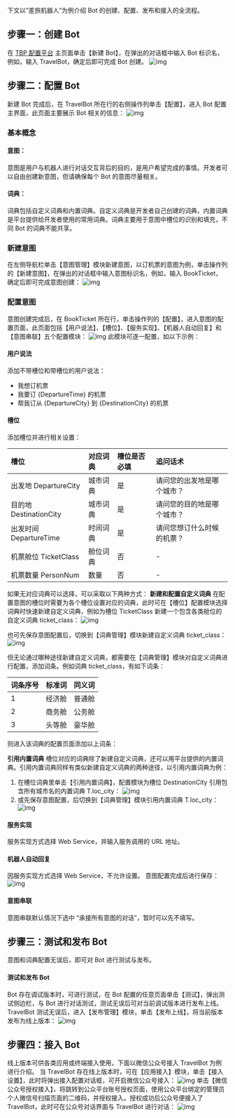 下文以“差旅机器人”为例介绍 Bot 的创建、配置、发布和接入的全流程。

## 步骤一：创建 Bot
在 [TBP 配置平台](https://console.cloud.tencent.com/tbp/bots) 主页面单击【新建 Bot】，在弹出的对话框中输入 Bot 标识名，例如，输入 TravelBot，确定后即可完成 Bot 创建。
![img](https://main.qcloudimg.com/raw/07535cca1514027b0370215e1f635ab7.png)

## 步骤二：配置 Bot
新建 Bot 完成后，在 TravelBot 所在行的右侧操作列单击【配置】，进入 Bot 配置主界面，此页面主要展示 Bot 相关的信息：
![img](https://main.qcloudimg.com/raw/185ea7f732e07efe2d7e17b19a9bad83.png)

### 基本概念
#### 意图：
意图是用户与机器人进行对话交互背后的目的，是用户希望完成的事情。开发者可以自由创建新意图，但请确保每个 Bot 的意图尽量相关。

#### 词典：
词典包括自定义词典和内置词典。自定义词典是开发者自己创建的词典，内置词典是平台提供给开发者使用的常用词典。词典主要用于意图中槽位的识别和填充，不同 Bot 的词典不能共享。

### 新建意图
在左侧导航栏单击【意图管理】模块新建意图，以订机票的意图为例，单击操作列的【新建意图】，在弹出的对话框中输入意图标识名，例如，输入 BookTicket，确定后即可完成意图创建：
![img](https://main.qcloudimg.com/raw/21c0ad213d6b42d8c7ae36e3bfea0fd8.png)

###  配置意图
意图创建完成后，在 BookTicket 所在行，单击操作列的【配置】，进入意图的配置页面，此页面包括【用户说法】、【槽位】、【服务实现】、【机器人自动回复】和 【意图串联】五个配置模块：
![img](https://main.qcloudimg.com/raw/ef2539df3de5510fd50135d2e6954013.png)
此模块可逐一配置，如以下示例：

#### 用户说法
添加不带槽位和带槽位的用户说法：
- 我想订机票
- 我要订 {DepartureTime} 的机票
- 帮我订从 {DepartureCity} 到 {DestinationCity} 的机票

#### 槽位
添加槽位并进行相关设置：

| 槽位                   | 对应词典 | 槽位是否必填 | 追问话术                   |
| :--------------------- | :------- | :----------- | :------------------------- |
| 出发地 DepartureCity   | 城市词典 | 是           | 请问您的出发地是哪个城市？ |
| 目的地 DestinationCity | 城市词典 | 是           | 请问您的目的地是哪个城市？ |
| 出发时间 DepartureTime | 时间词典 | 是           | 请问您想订什么时候的机票？ |
| 机票舱位 TicketClass   | 舱位词典 | 否           | -                          |
| 机票数量 PersonNum     | 数量     | 否           | -                          |

如果无对应词典可以选择，可以采取以下两种方式：
**新建和配置自定义词典**
在配置意图的槽位时需要为各个槽位设置对应的词典，此时可在【槽位】配置模块选择词典时快速新建自定义词典，例如为槽位 TicketClass 新建一个包含各类舱位的自定义词典 ticket_class：
![img](https://main.qcloudimg.com/raw/3fad60e4c89c38b361562deeaa2917e5.png)

也可先保存意图配置后，切换到【词典管理】模块新建自定义词典 ticket_class：
![img](https://main.qcloudimg.com/raw/59a8389bfff97700e8053c3dea94b94c.png)

但无论通过哪种途径新建自定义词典，都需要在【词典管理】模块对自定义词典进行配置，添加词条。例如词典 ticket_class，有如下词条：

| 词条序号 | 标准词 | 同义词 |
| :------- | :----- | :----- |
| 1        | 经济舱 | 普通舱 |
| 2        | 商务舱 | 公务舱 |
| 3        | 头等舱 | 豪华舱 |

则进入该词典的配置页面添加以上词条：

**引用内置词典**
槽位对应的词典除了新建自定义词典，还可以用平台提供的内置词典。引用内置词典同样有类似新建自定义词典的两种途径，以引用内置词典为例：
1. 在槽位词典里单击【引用内置词典】，配置模块为槽位 DestinationCity 引用包含所有城市名的内置词典 T.loc_city：
![img](https://main.qcloudimg.com/raw/0d4dc45c5941398537b978d5d0465ca5.png)
2. 或先保存意图配置，后切换到【词典管理】模块引用内置词典 T.loc_city：
![img](https://main.qcloudimg.com/raw/1c90522edf5ed3ec43fe4ded2e5f515a.png)

#### 服务实现
服务实现方式选择 Web Service，并输入服务调用的 URL 地址。

#### 机器人自动回复
因服务实现方式选择 Web Service，不允许设置。
意图配置完成后进行保存：
![img](https://main.qcloudimg.com/raw/2418a1ff5844b77a046ae0163ac9b4f3.png)

#### 意图串联
意图串联默认情况下选中 “承接所有意图的对话”，暂时可以先不填写。

## 步骤三：测试和发布 Bot
意图和词典配置无误后，即可对 Bot 进行测试与发布。

#### 测试和发布 Bot
Bot 存在调试版本时，可进行测试，在 Bot 配置的任意页面单击【测试】，弹出测试侧边栏，与 Bot 进行对话测试，测试无误后可对当前调试版本进行发布上线。
TravelBot 测试无误后，进入【发布管理】模块，单击【发布上线】，将当前版本发布为线上版本：
![img](https://main.qcloudimg.com/raw/187592c4749fce32cabc344a70fcfcc9.png)

## 步骤四：接入 Bot
线上版本可供各类应用或终端接入使用，下面以微信公众号接入 TravelBot 为例进行介绍。
当 TravelBot 存在线上版本时，可在【应用接入】模块，单击【接入设置】，此时将弹出接入配置对话框，可开启微信公众号接入：
![img](https://main.qcloudimg.com/raw/9c152fb2a00bbf072cd5db03e742676f.png)
单击【微信公众号授权接入】，将跳转到公众平台账号授权页面，使用公众平台绑定的管理员个人微信号扫描页面的二维码，并授权接入。授权成功后公众号便接入了 TravelBot，此时可在公众号对话界面与 TravelBot 进行对话：
![img](https://main.qcloudimg.com/raw/379a06216f935d4aac8a0224133bc310.png)
